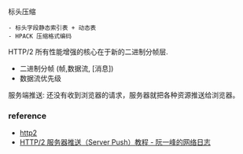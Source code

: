 
标头压缩

    - 标头字段静态索引表 + 动态表
    - HPACK 压缩格式编码


HTTP/2 所有性能增强的核心在于新的二进制分帧层.

- 二进制分帧 (帧,数据流, [消息])
- 数据流优先级


服务端推送: 还没有收到浏览器的请求，服务器就把各种资源推送给浏览器。


### reference

- [http2](https://developers.google.com/web/fundamentals/performance/http2/?hl=zh-cn)
- [HTTP/2 服务器推送（Server Push）教程 - 阮一峰的网络日志](http://www.ruanyifeng.com/blog/2018/03/http2_server_push.html)